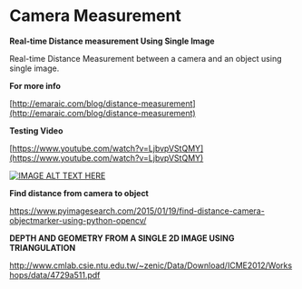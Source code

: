 # Camera Measurement

**Real-time Distance measurement Using Single Image**

Real-time Distance Measurement between a camera and an object using single image.


**For more info**

[http://emaraic.com/blog/distance-measurement](http://emaraic.com/blog/distance-measurement)


**Testing Video**

[https://www.youtube.com/watch?v=LjbvpVStQMY](https://www.youtube.com/watch?v=LjbvpVStQMY)

[![IMAGE ALT TEXT HERE](https://img.youtube.com/vi/LjbvpVStQMY/0.jpg)](https://www.youtube.com/watch?v=LjbvpVStQMY)

**Find distance from camera to object**

https://www.pyimagesearch.com/2015/01/19/find-distance-camera-objectmarker-using-python-opencv/

**DEPTH AND GEOMETRY FROM A SINGLE 2D IMAGE USING TRIANGULATION**

http://www.cmlab.csie.ntu.edu.tw/~zenic/Data/Download/ICME2012/Workshops/data/4729a511.pdf
